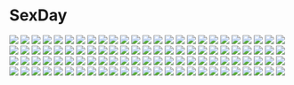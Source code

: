 # SexDay
![](https://konachan.com/image/f262b522c33fe21fdcf99adb0e14b00d/Konachan.com%20-%20171641%20arsenixc%20bed%20detroit_metal_city%20everlasting_summer%20game_cg%20jpeg_artifacts%20negishi_soichi%20nobody%20scenic.jpg)
![](https://konachan.com/image/646c8611d3b17ad64a9da446db04e8cd/Konachan.com%20-%20183898%20black_hair%20long_hair%20original%20panties%20pantyhose%20peragura%20red_eyes%20school_uniform%20skirt%20underwear.jpg)
![](https://konachan.com/image/072f057f78e050620895d306b7ae7d7e/Konachan.com%20-%2065543%20animal%20cat%20chibi%20hatsune_miku%20jpeg_artifacts%20leek%20tagme_%28artist%29%20twintails%20vocaloid%20white.jpg)
![](https://konachan.com/jpeg/42cd2618d941f3523fcfdaa10689689b/Konachan.com%20-%2077651%20game_cg%20iro_ni_ide_ni_keri_waga_koi_wa%20kiss%20ko%7Echa%20purple_hair%20tenjo_kikyou%20windmill_%28company%29.jpg)
![](https://konachan.com/jpeg/ff97a2ad0d32e19e81323671cf9438fc/Konachan.com%20-%20285274%20aqua_hair%20building%20city%20close%20clouds%20niizuka_%28c-drop%29%20original%20rain%20reflection%20short_hair%20sky%20sunset%20tears%20water.jpg)
![](https://konachan.com/image/c3a210109433b6431c7bc70189065f9d/Konachan.com%20-%2036980%20tagme.jpg)
![](https://konachan.com/image/47e6b971eeecfa7e4817296f62cbed06/Konachan.com%20-%2078627%20brown_eyes%20brown_hair%20hirasawa_ui%20hirasawa_yui%20k-on%21%20kyuri%20ponytail%20sketch.jpg)
![](https://konachan.com/image/8d2d726a10407543c00d3a1d8626b9ab/Konachan.com%20-%20221404%20animal_ears%20aoi_sakurako%20blue_eyes%20fan%20gloves%20houshin_engi%20long_hair%20pink_hair%20so_dakki%20thighhighs.jpg)
![](https://konachan.com/image/333aab3634921be27df74ba7bd98b109/Konachan.com%20-%20171692%20bow%20brown_eyes%20brown_hair%20game_console%20long_hair%20original%20ponytail%20saeki_nao%20school_uniform%20thighhighs.jpg)
![](https://konachan.com/jpeg/17fde646e4bdc1c8174713f29ee61d1d/Konachan.com%20-%20114371%20bondage%20brown_eyes%20brown_hair%20game_cg%20glasses%20rance_quest%20rope%20school_swimsuit%20swimsuit%20wet%20zoom_layer.jpg)
![](https://konachan.com/image/15215c70560ce4060d8993132cd8f95a/Konachan.com%20-%20277772%20bicolored_eyes%20chain%20enkidu%20fate_grand_order%20fate_%28series%29%20flowers%20green_hair%20leaves%20long_hair%20seomouse.jpg)
![](https://konachan.com/image/e5bf273416073763bed9263037889c45/Konachan.com%20-%20179600%20animal_ears%20blue_hair%20green_eyes%20hat%20long_hair%20original%20tagme_%28artist%29%20water.jpg)
![](https://konachan.com/jpeg/7757b24db1401f26b264a92342e8a681/Konachan.com%20-%20258465%20animal%20aqua_eyes%20beauty_love%20black_hair%20blush%20breasts%20brown_hair%20headband%20headdress%20kimono%20long_hair%20nopan%20purple_eyes%20short_hair%20signed%20water.jpg)
![](https://konachan.com/jpeg/71207918d83297602877eafec16f6a9e/Konachan.com%20-%20175340%20aqua_eyes%20black_hair%20blush%20food%20game_cg%20glace%20gray_hair%20ribbons%20school_uniform%20sesena_yau%20short_hair%20timepiece_ensemble%20tsukiyono_chiara%20twintails.jpg)
![](https://konachan.com/image/2ab665adc304687c0b2f5111e41c4bca/Konachan.com%20-%20136596%20blonde_hair%20building%20clouds%20dress%20flowers%20goggles%20gun%20leaves%20original%20petals%20ribbons%20ruins%20tomok1%20tree%20twintails%20water%20weapon.jpg)
![](https://konachan.com/jpeg/669cf445ebc1b2400c4939c90c4fd865/Konachan.com%20-%20211877%20armor%20bodysuit%20building%20car%20fate_grand_order%20fate_%28series%29%20feathers%20long_hair%20purple_hair%20red_eyes%20skintight%20spear%20weapon%20xkc.jpg)
![](https://konachan.com/image/1c16c476d9aaa9c25f2844e6ad4b77ea/Konachan.com%20-%20141979%20blue_eyes%20blue_hair%20clouds%20dress%20green_eyes%20green_hair%20hatsune_miku%20kaito%20landscape%20long_hair%20male%20petals%20ribbons%20scenic%20short_hair%20sky%20tree%20vocaloid.jpg)
![](https://konachan.com/jpeg/fa48e0a0fb79ee6dfd830f94309d2449/Konachan.com%20-%20304064%20bed%20blush%20game_console%20phone%20short_hair%20shorts%20slyvia%20thighhighs.jpg)
![](https://konachan.com/image/ae79aab4b4f2f43e54f1b1b5da6e5ee0/Konachan.com%20-%20103475%20animal_ears%20dog_days%20green_eyes%20japanese_clothes%20rokumu_hitomu%20tail%20thighhighs%20yukikaze_panettone.jpg)
![](https://konachan.com/jpeg/60a6b9a77adb27e48d71ad2cd1c3ffd8/Konachan.com%20-%20288398%202girls%20barefoot%20bikini%20braids%20breasts%20cameltoe%20cleavage%20drink%20food%20glasses%20ice_cream%20kagome%20ponytail%20popsicle%20purple_eyes%20short_hair%20swimsuit%20water.jpg)
![](https://konachan.com/jpeg/22403e7d6a7bd3db9de288021a84d447/Konachan.com%20-%20125792%20barefoot%20beach%20dress%20kazuharu_kina%20long_hair%20original%20scan.jpg)
![](https://konachan.com/image/f933de07c8c0c5787349f049b80a278c/Konachan.com%20-%2061047%20chitose_sana%20school_uniform%20tenshinranman%20thighhighs%20yuzusoft.jpg)
![](https://konachan.com/jpeg/2fd5c14edbce9e57d981070c49978e62/Konachan.com%20-%2037559%20r.g.b%21%20school_swimsuit%20suzuhira_hiro%20swimsuit.jpg)
![](https://konachan.com/image/87db136ec5939b0f20618de3d2462d6e/Konachan.com%20-%20163891%20animal_ears%20ayatudura%20bikini%20blue_eyes%20breasts%20cat_smile%20cleavage%20gun%20jpeg_artifacts%20long_hair%20open_shirt%20original%20red_hair%20swimsuit%20weapon.jpg)
![](https://konachan.com/jpeg/06b421e8377aae897e6b0102e2610ad1/Konachan.com%20-%2031222%20asakura_nanao%20breasts%20censored%20cum%20game_cg%20lyrical_lyric%20marmalade%20mikeou%20nipples%20paizuri%20penis%20pink_hair%20purple_eyes.jpg)
![](https://konachan.com/jpeg/fafbc49c8e49aed7be67a3aa1182196f/Konachan.com%20-%20237222%2016_ban%20aqua_eyes%20blonde_hair%20blue_hair%20ichijou_raku%20long_hair%20male%20necklace%20nisekoi%20purple_eyes%20school_uniform%20short_hair%20skirt%20thighhighs%20tie%20white.jpg)
![](https://konachan.com/image/397bf701a8bd488ededa456f5640e1b5/Konachan.com%20-%2043145%20bekkankou%20fortune_arterial%20headphones%20tagme%20yuuki_haruna.jpg)
![](https://konachan.com/image/d736601b688bb7de7a43f3c9d239ab9e/Konachan.com%20-%20226894%20black_hair%20cape%20dress%20gray_eyes%20izumi_sai%20moon%20night%20pantyhose%20petals%20ruby_rose%20rwby%20scythe%20short_hair%20weapon.jpg)
![](https://konachan.com/jpeg/88acd3d2daf23e249d7adbc7940cf0d4/Konachan.com%20-%20255707%20blue_eyes%20boudica_%28fate_grand_order%29%20breasts%20cape%20cleavage%20fate_grand_order%20fate_%28series%29%20long_hair%20red_hair%20rimuu%20skirt%20watermark.jpg)
![](https://konachan.com/image/fbcbaa89f6960911dd2b01bc9b6b1176/Konachan.com%20-%20147137%20bakemonogatari%20bandaid%20barefoot%20breasts%20cameltoe%20loli%20long_hair%20monochrome%20nipples%20nisemonogatari%20nude%20oshino_shinobu%20pandegg%20signed%20vampire.jpg)
![](https://konachan.com/image/f834fe219178ce18c5e8f33f62104e16/Konachan.com%20-%2056030%20hakurei_reimu%20japanese_clothes%20kirisame_marisa%20miko%20shameimaru_aya%20touhou%20witch.jpg)
![](https://konachan.com/image/24d80870b2999d18410d86f233de2604/Konachan.com%20-%20154159%20brown_hair%20dress%20flowers%20food%20green_eyes%20long_hair%20original%20red_eyes%20ribbons%20twintails.jpg)
![](https://konachan.com/jpeg/c8e5e1c932519eb0acc10441178ad1c0/Konachan.com%20-%20292346%20ass%20barefoot%20blonde_hair%20drink%20fang%20horns%20ibuki_suika%20indica%20loli%20long_hair%20nipples%20nude%20orange_eyes%20sake%20touhou%20water.jpg)
![](https://konachan.com/jpeg/af91978b4c8e68f55b3fbfe3a7ac681c/Konachan.com%20-%20284091%202girls%20blue_eyes%20blue_hair%20clouds%20flowers%20garter%20gray_hair%20halo%20headdress%20long_hair%20navel%20purple_eyes%20see_through%20short_hair%20skirt%20sky%20water%20wristwear.jpg)
![](https://konachan.com/image/0d970151c086f724b952176fe19d8699/Konachan.com%20-%2017618%20tsubasa_reservoir_chronicle.jpg)
![](https://konachan.com/image/1fb9533ce241280a94412ce1c980aa4f/Konachan.com%20-%20302913%20artoria_pendragon_%28all%29%20blonde_hair%20braids%20fate_grand_order%20fate_%28series%29%20gloves%20saber%20saber_alter%20short_hair%20sword%20untsue%20weapon%20yellow_eyes.jpg)
![](https://konachan.com/image/da5c9b183d7b7af6bd39da6dfe6663ee/Konachan.com%20-%209077%20capcom%20club_maniax%20darkstalkers%20nakamura_tatsunori%20nude.jpg)
![](https://konachan.com/image/1d4e11b9b477e03e1021dc6ec9ddf30f/Konachan.com%20-%20218446%20original%20usada_%28usd0x0%29.jpg)
![](https://konachan.com/jpeg/4605567b34122879dad6fbf02b77c1b4/Konachan.com%20-%20154467%20aladdin_%28magi%29%20all_male%20magi_the_labyrinth_of_magic%20male%20tagme_%28artist%29.jpg)
![](https://konachan.com/jpeg/dae5ae93725cd07ef9106e7ef1e3f091/Konachan.com%20-%20113779%20bed%20blue_eyes%20blush%20breasts%20brown_hair%20game_cg%20hamashima_shigeo%20hanamadoka_shino%20nipples%20panties%20skyfish%20thighhighs%20underwear%20wet.jpg)
![](https://konachan.com/image/916418acf691746ad735ea928889d13f/Konachan.com%20-%20109065%202girls%20alice_margatroid%20blonde_hair%20fujisaki_miharu_%28love%29%20goggles%20kirisame_marisa%20stars%20touhou%20witch.jpg)
![](https://konachan.com/image/66800bcf945070b817cbe1d6870a72a7/Konachan.com%20-%2015796%20tagme.jpg)
![](https://konachan.com/image/96e28c94e213514cc3e149926e9f1505/Konachan.com%20-%20143723%20aqua_eyes%20aqua_hair%20boqboq%20elbow_gloves%20feathers%20gloves%20hatsune_miku%20long_hair%20microphone%20miku_append%20tie%20twintails%20vocaloid%20wings.jpg)
![](https://konachan.com/image/08a4e6504f9fb2a7381d6dc2171ebf7f/Konachan.com%20-%2063886%20censored%20favorite%20game_cg%20green_eyes%20hoshizora_no_memoria%20kogasaka_chinami%20pink_hair.jpg)
![](https://konachan.com/image/907e197ba420fef838d34e0cf14a4840/Konachan.com%20-%2063449%20blood%20censored%20favorite%20game_cg%20hoshizora_no_memoria%20sex%20tagme.jpg)
![](https://konachan.com/image/24859241ffc7a7ded180e24cc8e4520d/Konachan.com%20-%2068905%20hatsune_miku%20twintails%20vocaloid.jpg)
![](https://konachan.com/jpeg/952708051e11f81ba138dfb7aa2d4278/Konachan.com%20-%20291774%20autumn%20fan%20flowers%20green_eyes%20green_hair%20hatsune_miku%20japanese_clothes%20lalazyt%20leaves%20long_hair%20miko%20twintails%20vocaloid.jpg)
![](https://konachan.com/jpeg/09cd8c614b5417c2f8c8cb52964b67bb/Konachan.com%20-%20258053%20blush%20breasts%20censored%20close%20game_cg%20long_hair%20nipples%20no_bra%20nopan%20open_shirt%20penis%20pink_hair%20purple_eyes%20pussy%20sayori%20smile%20spread_legs.jpg)
![](https://konachan.com/jpeg/5c4f270f0a25dfdb7d42e908ea9c2f37/Konachan.com%20-%20128556%20dress%20gumi%20sakanadango%20vocaloid%20white.jpg)
![](https://konachan.com/image/bf43ea9e3e275f50e918017dfbe8fedd/Konachan.com%20-%20140958%202girls%20barefoot%20dress%20goth-loli%20hatsune_miku%20kabocha_usagi%20loli%20lolita_fashion%20megurine_luka%20teddy_bear%20vocaloid.jpg)
![](https://konachan.com/jpeg/721a1e090c8ead14711c1c5bc434b905/Konachan.com%20-%20158855%20black_hair%20din_%28raiden%29%20flowers%20flute%20instrument%20japanese_clothes%20long_hair%20megurine_luka%20vocaloid.jpg)
![](https://konachan.com/image/3d73675c88b4c173dbb1bacacedbbf5f/Konachan.com%20-%20133068%20camera%20dress%20hao_%28patinnko%29%20red_eyes%20shameimaru_aya%20touhou%20tree%20wings.jpg)
![](https://konachan.com/jpeg/8e55f7b9c193c9f0ee4fd07ad6ca8efc/Konachan.com%20-%20169672%20barefoot%20bed%20book%20bra-ban%21%20breasts%20brown_hair%20cleavage%20long_hair%20muririn%20nakanoshima_tae%20red_eyes%20yuzusoft.jpg)
![](https://konachan.com/image/ea62d747c59d4e4e8e7a69b189f155c4/Konachan.com%20-%20167673%20black_hair%20blue_eyes%20bodysuit%20bow%20breasts%20choker%20cleavage%20dress%20gloves%20gun%20headdress%20long_hair%20riki-to%20short_hair%20skintight%20sword%20weapon%20white_hair.jpg)
![](https://konachan.com/image/89f52e764a62c2250bef918d4ba5996a/Konachan.com%20-%2059734%20hatsune_miku%20mebae_%28artist%29%20panties%20striped_panties%20thighhighs%20underwear%20vocaloid%20white.jpg)
![](https://konachan.com/image/3b1f2998fb34577a64d0d8027d7e7ae4/Konachan.com%20-%2053443%20hatsune_miku%20rakka_%28pixiv%29%20vocaloid.jpg)
![](https://konachan.com/image/c9cee780f7b9d5d34bf8f89a2fa1ee03/Konachan.com%20-%2084694%20ass%20hat%20hinanawi_tenshi%20kaisu%20panties%20sword%20thighhighs%20touhou%20underwear%20weapon.jpg)
![](https://konachan.com/image/54751e9d1988836a291a430338e76f3b/Konachan.com%20-%2014625%20eva-02%20neon_genesis_evangelion%20ukitakumuki.jpg)
![](https://konachan.com/image/a3ab7e47a2c86d4b4b2e7c5c4c041216/Konachan.com%20-%2012515%20animal_ears%20foxgirl%20trickster.jpg)
![](https://konachan.com/image/ca5c44a6398f7cf49f14bf7a2b71ba87/Konachan.com%20-%20150081%20animal_ears%20breasts%20catgirl%20kotoba_noriaki%20nipples%20nude%20original%20tail%20thighhighs.jpg)
![](https://konachan.com/image/c92d5abb181e567e19278c64199ae01d/Konachan.com%20-%20143710%20leotard%20long_hair%20miyuki_ruria%20original%20skintight.jpg)
![](https://konachan.com/image/260629065595fa12b7a1505f9f800079/Konachan.com%20-%2061575%20bleach%20chibi%20kusajishi_yachiru%20matsumoto_rangiku%20pink.jpg)
![](https://konachan.com/image/abbe164c75d006a203399d85916b85da/Konachan.com%20-%20178037%20bicolored_eyes%20black_hair%20boots%20bow%20chain%20choker%20date_a_live%20dress%20flowers%20greetload%20long_hair%20petals%20tokisaki_kurumi%20twintails.jpg)
![](https://konachan.com/image/1bb2f708e1603c58206d94358e5c2a31/Konachan.com%20-%2044486%20moonknives%20tsubasa_reservoir_chronicle.jpg)
![](https://konachan.com/image/39661b04781e3d2ef998c4e5414e7d4f/Konachan.com%20-%20170439%20black_eyes%20black_hair%20blue_hair%20brown_eyes%20gloves%20goggles%20green_hair%20group%20hat%20long_hair%20pink_eyes%20pink_hair%20short_hair%20skirt%20sword%20tie%20weapon.jpg)
![](https://konachan.com/jpeg/c70d197a435f6ce1b3a9e0bc2bf331a1/Konachan.com%20-%20177180%20anus%20blonde_hair%20breasts%20cum%20fingering%20game_cg%20hapymaher%20koku%20nipples%20purple_software%20pussy%20spread_pussy%20uncensored%20yayoi_b_lutwidge.jpg)
![](https://konachan.com/jpeg/95854af67fa4eda856849ef3623624a6/Konachan.com%20-%20249227%207th_dragon_2020%20cui_%28jidanhaidaitang%29%20hatsune_miku%20vocaloid.jpg)
![](https://konachan.com/jpeg/e50ab4287feff7f8cd83a6901e9aed13/Konachan.com%20-%20133170%20ass%20blue_eyes%20blue_hair%20breasts%20brown_hair%20crossover%20gray_hair%20green_eyes%20hisau_maiya%20nude%20onsen%20prime%20red_eyes%20rider%20saber%20sideboob%20towel%20water%20wet.jpg)
![](https://konachan.com/image/779486a549026d7039e567cacdcaeab8/Konachan.com%20-%20104400%20blonde_hair%20dress%20flowers%20foo_midori%20headphones%20realistic%20short_hair%20tagme.jpg)
![](https://konachan.com/jpeg/ff5e8073dffc2a88cea504c917023722/Konachan.com%20-%20224663%20anthropomorphism%20aqua_eyes%20blush%20breasts%20cum%20gray_hair%20nipples%20pantyhose%20pussy%20short_hair%20spread_legs%20spread_pussy%20torn_clothes%20uncensored.jpg)
![](https://konachan.com/image/83792b0394ccf4db29461575f30678b6/Konachan.com%20-%20139069%20aquarion_evol%20crea_torosera%20garyljq.jpg)
![](https://konachan.com/jpeg/d3e98edb92ba5013aea7d65140d92a88/Konachan.com%20-%20291177%20blush%20brown_hair%20game_cg%20green_eyes%20kiba_satoshi%20kneehighs%20long_hair%20marmalade%20ponytail%20scarf%20school_uniform%20skirt%20snow%20study_%C2%A7_steady.jpg)
![](https://konachan.com/image/f2e283c24dab01f159d87c79029dbdac/Konachan.com%20-%20138496%20brown_hair%20green_eyes%20gun%20long_hair%20nichiki%20original%20school_uniform%20socks%20twintails%20weapon.jpg)
![](https://konachan.com/jpeg/f1a5b21099b41ea1755604d768aa75cf/Konachan.com%20-%20224024%20blonde_hair%20blush%20bow%20gloves%20hat%20kofa_%28ikyurima%29%20luciko_%28otoca_d%27or%29%20magic%20otoca_d%27or%20purple_eyes%20skirt%20staff%20twintails.jpg)
![](https://konachan.com/image/4e5190d82fd5d2517f1787eced0d345b/Konachan.com%20-%20103934%20anthropomorphism%20axis_powers_hetalia%20china_%28hetalia%29%20group%20hong_kong_%28hetalia%29%20japan_%28hetalia%29%20korea_%28hetalia%29%20male%20taiwan_%28hetalia%29.jpg)
![](https://konachan.com/image/6eb7dc5220048dc165f4cf28396a694c/Konachan.com%20-%2028449%20animal_ears%20bed%20bra%20foxgirl%20kanokon%20long_hair%20minamoto_chizuru%20panties%20purple_eyes%20purple_hair%20tail%20takami_akio%20underwear.jpg)
![](https://konachan.com/image/e32f24454baf7bee5f25995a15e0e895/Konachan.com%20-%2054657%20akiyama_mio%20hirasawa_yui%20k-on%21.jpg)
![](https://konachan.com/image/0e1a6d16e1e81e80dc7ac142cfc76cd2/Konachan.com%20-%20207130%20aqua_eyes%20ass%20atdan%20bed%20breasts%20brown_hair%20choker%20cleavage%20dress%20flowers%20long_hair%20necklace%20panties%20skirt_lift%20thighhighs%20twintails%20underwear.jpg)
![](https://konachan.com/image/50c092ca8c4dca51a6ac7c60956141ea/Konachan.com%20-%2017460%202girls%20black_hair%20brown_hair%20cross%20flowers%20fukuzawa_yumi%20logo%20long_hair%20matatabi_haru%20necklace%20school_uniform%20short_hair%20shoujo_ai%20spring%20twintails.jpg)
![](https://konachan.com/image/67fd4226948d5e56a7471a85cba69494/Konachan.com%20-%20142542%202girls%20ass%20ass_grab%20bandage%20black_hair%20bra%20breast_grab%20breasts%20cleavage%20gray_eyes%20gray_hair%20logo%20long_hair%20red_eyes%20underwear%20watermark%20yuri.jpg)
![](https://konachan.com/jpeg/673e3fdf0f4e4a6d5ed4df86da5ed2be/Konachan.com%20-%2065106%20blue_eyes%20blue_hair%20close%20genderswap%20kampfer%20senou_natsuru%20vector%20white%20zoom_layer.jpg)
![](https://konachan.com/image/69efb96605bd46f3e20bed9c0daf9640/Konachan.com%20-%2077808%20anya_alstreim%20code_geass%20watermark.jpg)
![](https://konachan.com/image/31e30d42d84caa5749a3520b6cab2575/Konachan.com%20-%20192693%20anthropomorphism%20breasts%20japanese_clothes%20kongou_%28kancolle%29%20nazu-na%20nipples%20no_bra%20open_shirt%20panties%20panty_pull%20thighhighs%20underwear.jpg)
![](https://konachan.com/jpeg/1f108d5facc117ad94df7b842fa326ff/Konachan.com%20-%20184729%20anthropomorphism%20bikini%20bismarck_%28kancolle%29%20blonde_hair%20blue_eyes%20breasts%20cleavage%20hat%20kantai_collection%20long_hair%20oota_yuuichi%20sunglasses%20swimsuit.jpg)
![](https://konachan.com/image/5a2618abca44dfb797f59ad30b85e15e/Konachan.com%20-%2072458%20hatsune_miku%20twintails%20vocaloid.jpg)
![](https://konachan.com/image/c98e22d003b14221b16e6107e1e64c28/Konachan.com%20-%2050291%20blue_eyes%20code_geass%20glasses%20kallen_stadtfeld%20short_hair.jpg)
![](https://konachan.com/image/69bb1afbb77f4ecf45ddecbf5b77a631/Konachan.com%20-%2042173%20itou_noiji%20peace%40pieces.jpg)
![](https://konachan.com/image/f86ee1935e6a1bf1af39fcf148fff8e2/Konachan.com%20-%20111065%20armor%20blue_eyes%20boots%20brown_eyes%20brown_hair%20cape%20kayblis%20kichikuou_rance%20pink_hair%20rance%20sill_plain%20sword%20tamago%20thighhighs%20weapon.jpg)
![](https://konachan.com/image/c294a2baf12871b3ff0215b3f6a852f2/Konachan.com%20-%20212447%20aqua_hair%20christmas%20green_eyes%20hatsune_miku%20kyod%2B%20long_hair%20twintails%20vocaloid.jpg)
![](https://konachan.com/jpeg/60e5ab8d28f68b1f1c96764b0d4ec871/Konachan.com%20-%20280850%20ass%20bed%20blush%20bra%20cameltoe%20hug%20original%20panties%20pink_eyes%20pink_hair%20thighhighs%20underwear%20uzuki_hiro.jpg)
![](https://konachan.com/image/0cdb7e4c52b02b56c62d90af73fd11ed/Konachan.com%20-%2060241%20bakemonogatari%20monogatari_%28series%29%20sengoku_nadeko.jpg)
![](https://konachan.com/jpeg/12dea91f84d045fa4d01f22ba79b7fb0/Konachan.com%20-%20125161%20all_male%20hat%20hijirikawa_masato%20ichinose_tokiya%20ittoki_otoya%20japanese_clothes%20jinguuji_ren%20kurusu_shou%20male%20nakagawa_besu%20utaoka_%2823com%29.jpg)
![](https://konachan.com/image/4a199846d2d8756cca8f6e0ab1150a80/Konachan.com%20-%20226654%20blade_%26_soul%20blonde_hair%20boots%20breasts%20cameltoe%20cleavage%20horns%20katana%20original%20panties%20red_eyes%20skirt%20sword%20thighhighs%20underwear%20weapon%20white.jpg)
![](https://konachan.com/jpeg/92224d5fc218bea059898f098d0fec6a/Konachan.com%20-%20175438%20black_hair%20breasts%20cleavage%20japanese_clothes%20kimono%20long_hair%20original%20purple_eyes%20skull%20smoking%20tcb.jpg)
![](https://konachan.com/jpeg/b6a37c215d73cd671e933550bc487f77/Konachan.com%20-%2094895%20bed%20blush%20bra%20breasts%20game_cg%20ko%7Echa%20navel%20nipples%20panties%20ritos_tortilla%20shukufuku_no_campanella%20underwear%20windmill_oasis.jpg)
![](https://konachan.com/image/eddc908e34261eea39b18f4555cbcb26/Konachan.com%20-%20292514%20barefoot%20blue_hair%20blush%20breasts%20demon%20kokusan_moyashi%20long_hair%20original%20pointed_ears%20red_eyes%20succubus%20tail%20topless%20wings.jpg)
![](https://konachan.com/image/c9b0a1713b199f7c7235daa320309a34/Konachan.com%20-%205028%20black_hair%20blush%20brown_eyes%20japanese_clothes%20kimono%20long_hair%20original%20ponytail%20shinkichi.jpg)
![](https://konachan.com/image/e9e8f40bddf5413393d7d7616d78d1c6/Konachan.com%20-%20188082%20final_fantasy%20final_fantasy_unlimited%20kuroki_chiyo%20madoushi%20makenshi.jpg)
![](https://konachan.com/image/33dfdae7d21aea5411a15da579c23f2d/Konachan.com%20-%20290708%20black_hair%20butterfly%20close%20gradient%20japanese_clothes%20kimetsu_no_yaiba%20kochou_shinobu%20purple%20purple_eyes%20short_hair%20sunhyun%20uniform.jpg)
![](https://konachan.com/image/957354a9ae97c0be17381ca5708afe35/Konachan.com%20-%20242450%20animal%20blue_eyes%20boots%20breasts%20glasses%20gloves%20guweiz%20hat%20katana%20navel%20original%20realistic%20short_hair%20shorts%20sunglasses%20sword%20watermark%20weapon.jpg)
